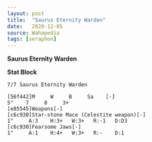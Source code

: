 ```yaml
---
layout: post
title:  "Saurus Eternity Warden"
date:   2020-12-05
source: Wahapedia
tags: [seraphon]
---
```


**Saurus Eternity Warden**

**Stat Block**
```
7/7 Saurus Eternity Warden
```

```
[56f442]M     W     B     Sa    [-]
5"    7     8     3+    
[e85545]Weapons[-]
[c6c930]Star-stone Mace (Celestite weapon)[-]
1"     A:3    H:3+   W:3+   R:-1   D:D3  
[c6c930]Fearsome Jaws[-]
1"     A:1    H:4+   W:3+   R:-    D:1   
```


